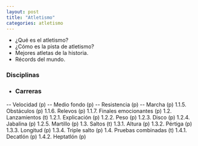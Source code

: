 ```yaml
---
layout: post
title: "Atletismo"
categories: atletismo
---
```


- ¿Qué es el atletismo?
- ¿Cómo es la pista de atletismo?
- Mejores atletas de la historia.
- Récords del mundo.
### Disciplinas
- ### Carreras
-- Velocidad (p)
-- Medio fondo (p)
-- Resistencia (p)
-- Marcha (p)
          1.1.5. Obstáculos (p)
          1.1.6. Relevos (p)
           1.1.7. Finales emocionantes (p)
     1.2. Lanzamientos (t)
           1.2.1. Explicación (p) 
           1.2.2. Peso (p)
            1.2.3. Disco (p)
            1.2.4. Jabalina (p)
            1.2.5. Martillo (p)
     1.3. Saltos (t)
             1.3.1. Altura (p)
             1.3.2. Pértiga (p)
             1.3.3. Longitud (p)
             1.3.4. Triple salto (p)
     1.4. Pruebas combinadas (t)
             1.4.1. Decatlón (p)
             1.4.2. Heptatlón (p)
